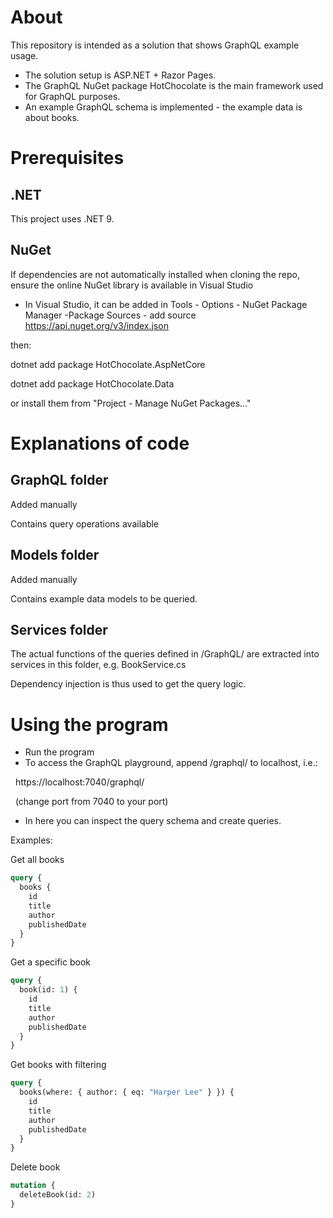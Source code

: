 # About



This repository is intended as a solution that shows GraphQL example usage.



* The solution setup is ASP.NET + Razor Pages.
* The GraphQL NuGet package HotChocolate is the main framework used for GraphQL purposes.
* An example GraphQL schema is implemented - the example data is about books.



# Prerequisites



## .NET

This project uses .NET 9.



## NuGet

If dependencies are not automatically installed when cloning the repo, ensure the online NuGet library is available in Visual Studio 

* In Visual Studio, it can be added in Tools - Options - NuGet Package Manager -Package Sources - add source https://api.nuget.org/v3/index.json



then:



dotnet add package HotChocolate.AspNetCore

dotnet add package HotChocolate.Data



or install them from "Project - Manage NuGet Packages..."



# Explanations of code

## GraphQL folder

Added manually



Contains query operations available 



## Models folder

Added manually



Contains example data models to be queried.



## Services folder

The actual functions of the queries defined in /GraphQL/ are extracted into services in this folder, e.g. BookService.cs 



Dependency injection is thus used to get the query logic.



# Using the program



* Run the program
* To access the GraphQL playground, append /graphql/ to localhost, i.e.:

&nbsp;	https://localhost:7040/graphql/

&nbsp;	(change port from 7040 to your port)

* In here you can inspect the query schema and create queries.



Examples:

Get all books

```graphql
query {
  books {
    id
    title
    author
    publishedDate
  }
}
``` 

Get a specific book
```graphql
query {
  book(id: 1) {
    id
    title
    author
    publishedDate
  }
}
``` 

Get books with filtering
```graphql
query {
  books(where: { author: { eq: "Harper Lee" } }) {
    id
    title
    author
    publishedDate
  }
}
``` 
Delete book
```graphql
mutation {
  deleteBook(id: 2)
}
``` 






